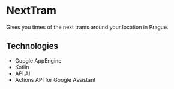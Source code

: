 # NextTram
Gives you times of the next trams around your location in Prague.
## Technologies
 - Google AppEngine
 - Kotlin
 - API.AI
 - Actions API for Google Assistant
